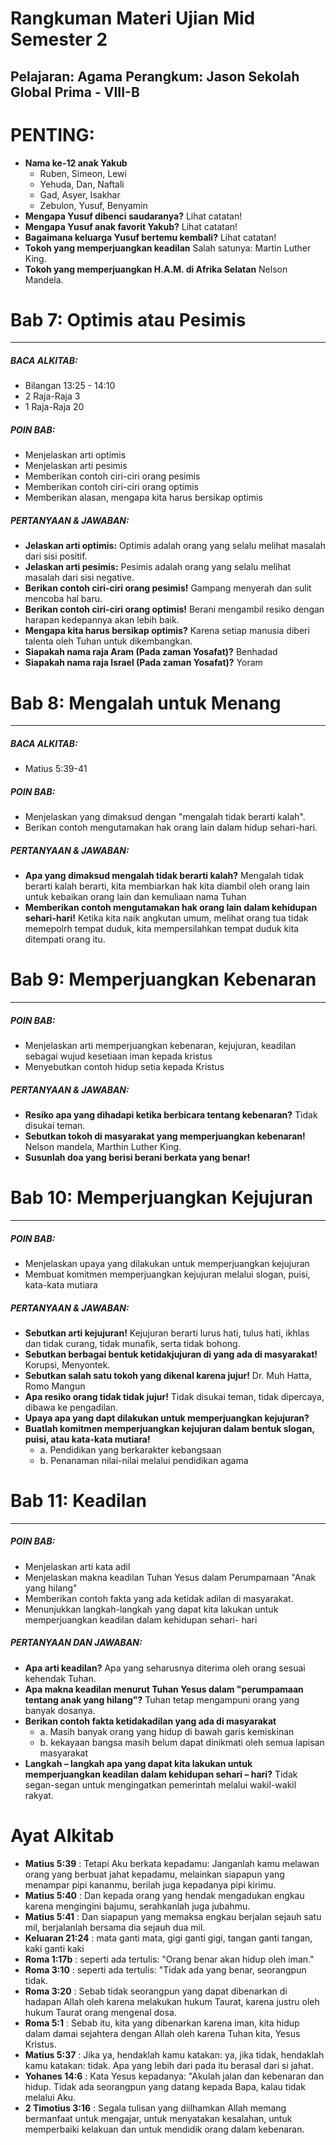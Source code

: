 # Rangkuman Materi Ujian Mid Semester 2
Pelajaran: Agama
Perangkum: Jason
Sekolah Global Prima - VIII-B
--------------------------------

# PENTING:
- **Nama ke-12 anak Yakub**
    - Ruben, Simeon, Lewi
    - Yehuda, Dan, Naftali
    - Gad, Asyer, Isakhar
    - Zebulon, Yusuf, Benyamin
- **Mengapa Yusuf dibenci saudaranya?** Lihat catatan!
- **Mengapa Yusuf anak favorit Yakub?** Lihat catatan!
- **Bagaimana keluarga Yusuf bertemu kembali?** Lihat catatan!
- **Tokoh yang memperjuangkan keadilan** Salah satunya: Martin Luther King.
- **Tokoh yang memperjuangkan H.A.M. di Afrika Selatan** Nelson Mandela.

# Bab 7: Optimis atau Pesimis
---
##### BACA ALKITAB: 
- Bilangan 13:25 - 14:10
- 2 Raja-Raja 3
- 1 Raja-Raja 20

##### POIN BAB:
- Menjelaskan arti optimis
- Menjelaskan arti pesimis
- Memberikan contoh ciri-ciri orang pesimis
- Memberikan contoh ciri-ciri orang optimis
- Memberikan alasan, mengapa kita harus bersikap optimis

##### PERTANYAAN & JAWABAN:
- **Jelaskan arti optimis:** Optimis adalah orang yang selalu melihat masalah dari sisi positif.
- **Jelaskan arti pesimis:** Pesimis adalah orang yang selalu melihat masalah dari sisi negative.
- **Berikan contoh ciri-ciri orang pesimis!** Gampang menyerah dan sulit mencoba hal baru.
- **Berikan contoh ciri-ciri orang optimis!** Berani mengambil resiko dengan harapan kedepannya akan lebih baik.
- **Mengapa kita harus bersikap optimis?** Karena setiap manusia diberi talenta oleh Tuhan untuk dikembangkan.
- **Siapakah nama raja Aram (Pada zaman Yosafat)?** Benhadad
- **Siapakah nama raja Israel (Pada zaman Yosafat)?** Yoram

# Bab 8: Mengalah untuk Menang
---
##### BACA ALKITAB:
- Matius 5:39-41

##### POIN BAB:
- Menjelaskan yang dimaksud dengan "mengalah tidak berarti kalah".
- Berikan contoh mengutamakan hak orang lain dalam hidup sehari-hari.

##### PERTANYAAN & JAWABAN:    
- **Apa yang dimaksud mengalah tidak berarti kalah?** Mengalah tidak berarti kalah berarti, kita membiarkan hak kita diambil oleh orang lain untuk kebaikan orang lain dan kemuliaan nama Tuhan
- **Memberikan contoh mengutamakan hak orang lain dalam kehidupan sehari-hari!** Ketika kita naik angkutan umum, melihat orang tua tidak memepolrh tempat duduk, kita mempersilahkan tempat duduk kita ditempati orang itu.

# Bab 9: Memperjuangkan Kebenaran
---
##### POIN BAB:
- Menjelaskan arti memperjuangkan kebenaran, kejujuran, keadilan sebagai wujud kesetiaan iman kepada kristus
- Menyebutkan contoh hidup setia kepada Kristus

##### PERTANYAAN & JAWABAN:
- **Resiko apa yang dihadapi ketika berbicara tentang kebenaran?** Tidak disukai teman.
- **Sebutkan tokoh di masyarakat yang memperjuangkan kebenaran!** Nelson mandela, Marthin Luther King.
- **Susunlah doa yang berisi berani berkata yang benar!** <DOA>

# Bab 10: Memperjuangkan Kejujuran
---
##### POIN BAB:
- Menjelaskan upaya  yang dilakukan  untuk memperjuangkan kejujuran
- Membuat komitmen memperjuangkan kejujuran melalui slogan, puisi, kata-kata mutiara

##### PERTANYAAN & JAWABAN:
- **Sebutkan arti kejujuran!** Kejujuran berarti lurus hati, tulus hati, ikhlas dan tidak curang, tidak munafik, serta tidak bohong.
- **Sebutkan berbagai bentuk ketidakjujuran di yang ada di masyarakat!** Korupsi, Menyontek.
- **Sebutkan salah satu tokoh yang dikenal karena  jujur!** Dr. Muh Hatta, Romo Mangun
- **Apa resiko orang tidak tidak jujur!** Tidak disukai teman, tidak dipercaya, dibawa ke pengadilan.
- **Upaya apa yang dapt dilakukan untuk memperjuangkan kejujuran?**
- **Buatlah komitmen memperjuangkan kejujuran dalam bentuk slogan, puisi, atau  kata-kata mutiara!**
    - a. Pendidikan yang berkarakter kebangsaan
    - b. Penanaman nilai-nilai melalui pendidikan agama

# Bab 11: Keadilan
---
##### POIN BAB:
- Menjelaskan arti kata adil
- Menjelaskan makna keadilan Tuhan Yesus dalam Perumpamaan "Anak yang hilang"
- Memberikan contoh fakta yang ada ketidak adilan di masyarakat.
- Menunjukkan langkah-langkah yang dapat kita lakukan untuk memperjuangkan keadilan dalam kehidupan sehari- hari

##### PERTANYAAN DAN JAWABAN:
- **Apa arti keadilan?** Apa yang seharusnya diterima oleh orang sesuai kehendak Tuhan.
- **Apa makna keadilan menurut Tuhan Yesus dalam "perumpamaan tentang  anak yang hilang"?** Tuhan tetap mengampuni orang yang banyak dosanya.
- **Berikan contoh fakta ketidakadilan yang ada di masyarakat**
    - a. Masih banyak orang yang hidup di bawah garis kemiskinan
    - b. kekayaan bangsa masih belum dapat dinikmati oleh semua lapisan masyarakat
- **Langkah – langkah apa yang dapat kita lakukan untuk memperjuangkan keadilan dalam kehidupan sehari – hari?** Tidak segan-segan untuk mengingatkan pemerintah melalui wakil-wakil rakyat.


# Ayat Alkitab
- **Matius 5:39**       : Tetapi Aku berkata kepadamu: Janganlah kamu melawan orang yang berbuat jahat kepadamu, melainkan siapapun yang menampar pipi kananmu, berilah juga kepadanya pipi kirimu.
- **Matius 5:40**       : Dan kepada orang yang hendak mengadukan engkau karena mengingini bajumu, serahkanlah juga jubahmu.
- **Matius 5:41**       : Dan siapapun yang memaksa engkau berjalan sejauh satu mil, berjalanlah bersama dia sejauh dua mil.
- **Keluaran 21:24**    : mata ganti mata, gigi ganti gigi, tangan ganti tangan, kaki ganti kaki
- **Roma 1:17b**        : seperti ada tertulis: "Orang benar akan hidup oleh iman."
- **Roma 3:10**         : seperti ada tertulis: "Tidak ada yang benar, seorangpun tidak.
- **Roma 3:20**         : Sebab tidak seorangpun yang dapat dibenarkan di hadapan Allah oleh karena melakukan hukum Taurat, karena justru oleh hukum Taurat orang mengenal dosa.
- **Roma 5:1**        	: Sebab itu, kita yang dibenarkan karena iman, kita hidup dalam damai sejahtera dengan Allah oleh karena Tuhan kita, Yesus Kristus.
- **Matius 5:37**       : Jika ya, hendaklah kamu katakan: ya, jika tidak, hendaklah kamu katakan: tidak. Apa yang lebih dari pada itu berasal dari si jahat.
- **Yohanes 14:6**      : Kata Yesus kepadanya: "Akulah jalan dan kebenaran dan hidup. Tidak ada seorangpun yang datang kepada Bapa, kalau tidak melalui Aku.
- **2 Timotius 3:16** 	: Segala tulisan yang diilhamkan Allah memang bermanfaat untuk mengajar, untuk menyatakan kesalahan, untuk memperbaiki kelakuan dan untuk mendidik orang dalam kebenaran.

